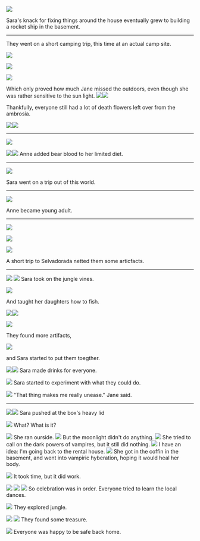 ![](06-03-18_6-38-23%C2%A0AM.png)

Sara's knack for fixing things around the house eventually grew to building a rocket ship in the basement.

----

They went on a short camping trip, this time at an actual camp site.

![](06-04-18_7-43-38%C2%A0PM.png)

![](06-05-18_5-37-27%C2%A0AM.png)

![](06-04-18_7-15-16%C2%A0PM.png)

Which only proved how much Jane missed the outdoors, even though she was rather sensitive to the sun light.
![](06-05-18_6-47-11%C2%A0AM.png)![](06-05-18_6-48-48%C2%A0AM.png)

Thankfully, everyone still had a lot of death flowers left over from the ambrosia.

![](06-05-18_7-44-20%C2%A0AM.png)![](06-05-18_7-45-29%C2%A0AM.png)

----

![](06-05-18_7-56-24%C2%A0AM.png)

![](06-05-18_7-59-08%C2%A0AM.png)![](06-05-18_7-59-41%C2%A0AM.png)
Anne added bear blood to her limited diet.

----

![](06-04-18_4-28-00%C2%A0PM.png)

Sara went on a trip out of this world.

----

![](06-05-18_7-51-07%C2%A0PM.png)

Anne became young adult.

----

![](06-03-18_11-21-03%C2%A0PM.png)

![](06-03-18_11-37-14%C2%A0PM.png)

![](06-04-18_9-05-09%C2%A0AM.png)

A short trip to Selvadorada netted them some articfacts.

----

![](06-05-18_10-09-55%C2%A0PM.png)
![](06-05-18_10-10-15%C2%A0PM.png)
Sara took on the jungle vines.


![](06-05-18_10-28-40%C2%A0PM.png)

And taught her daughters how to fish.

![](06-05-18_10-32-42%C2%A0PM.png)![](06-06-18_7-54-04%C2%A0AM.png)

![](06-06-18_8-29-56%C2%A0AM.png)

They found more artifacts,

![](06-06-18_8-43-28%C2%A0AM.png)

and Sara started to put them toegther.

![](06-06-18_9-48-04%C2%A0AM.png)![](06-06-18_10-12-56%C2%A0AM.png)
Sara made drinks for everyone.

![](06-06-18_10-32-02%C2%A0AM.png)
Sara started to experiment with what they could do.

![](06-06-18_10-32-32%C2%A0AM.png)
"That thing makes me really unease." Jane said.

----

![](06-06-18_11-11-44%C2%A0AM.png)![](06-06-18_11-11-59%C2%A0AM.png)
Sara pushed at the box's heavy lid

![](06-06-18_11-12-48%C2%A0AM.png)
What? What is it?

![](06-06-18_11-15-04%C2%A0AM.png)
She ran ourside.
![](06-06-18_11-16-59%C2%A0AM.png)
But the moonlight didn't do anything.
![](06-06-18_11-18-05%C2%A0AM.png)
She tried to call on the dark powers of vampires, but it still did nothing.
![](06-06-18_11-15-10%C2%A0AM.png)
I have an idea: I'm going back to the rental house.
![](06-06-18_11-19-37%C2%A0AM.png)
She got in the coffin in the basement, and went into vampiric hyberation, hoping it would heal her body.

![](06-06-18_11-43-38%C2%A0AM.png)
It took time, but it did work.

![](06-06-18_1-49-42%C2%A0PM.png)
![](06-06-18_1-51-08%C2%A0PM.png)
![](06-06-18_1-52-39%C2%A0PM.png)
So celebration was in order. Everyone tried to learn the local dances.

![](06-06-18_1-56-35%C2%A0PM.png)
They explored jungle.

![](06-06-18_2-06-34%C2%A0PM.png)
![](06-06-18_2-08-42%C2%A0PM.png)
They found some treasure.

![](06-06-18_2-13-55%C2%A0PM.png)
Everyone was happy to be safe back home.
